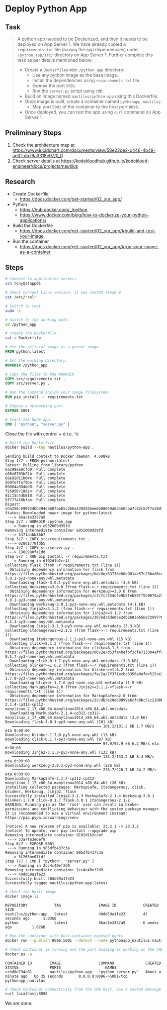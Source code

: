 # Deploy Python App

## Task

> A python app needed to be Dockerized, and then it needs to be deployed on App Server 1. We have already copied a `requirements.txt` file (having the app dependencies) under `/python_app/src/` directory on App Server 1. Further complete this task as per details mentioned below:
> * Create a `Dockerfile`under `/python_app` directory:
>   * Use any python image as the base image.
>   * Install the dependencies using `requirements.txt` file.
>   * Expose the port `5001`.
>   * Run the `server.py` script using `CMD`.
> * Build an image named `nautilus/python-app` using this Dockerfile.
> * Once image is built, create a container named `pythonapp_nautilus`:
>   * Map port `5001` of the container to the host port `8096`.
> * Once deployed, you can test the app using `curl` command on App Server 1.

## Preliminary Steps

1. Check the architecture map at https://www.lucidchart.com/documents/view/58e22de2-c446-4b49-ae0f-db79a3318e97/0_0
2. Check server details at https://kodekloudhub.github.io/kodekloud-engineer/docs/projects/nautilus

## Research

* Create Dockerfile
  * https://docs.docker.com/get-started/02_our_app/
* Python
  * https://hub.docker.com/_/python
  * https://www.docker.com/blog/how-to-dockerize-your-python-applications/
* Build the Dockerfile
  * https://docs.docker.com/get-started/02_our_app/#build-and-test-your-image
* Run the container
  * https://docs.docker.com/get-started/02_our_app/#run-your-image-as-a-container


## Steps

```bash
# Connect to application servers
ssh tony@stapp01

# Check current Linux version, it was CentOS Steam 8
cat /etc/*rel*

# Switch to root
sudo -i

# Switch to the working path.
cd /python_app

# Create the Dockerfile.
cat > Dockerfile
```

```dockerfile
# Use the official image as a parent image.
FROM python:latest

# Set the working directory.
WORKDIR /python_app

# Copy the files to the WORKDIR
COPY src/requirements.txt .
COPY src/server.py .

# Run the command inside your image filesystem.
RUN pip install -r requirements.txt

# Expose a networking port.
EXPOSE 5001

# Start the Node app.
CMD [ "python", "server.py" ]
```

Close the file with control + d i.e. `^D`

```bash
# Build the Dockerfile
docker build --tag nautilus/python-app .
```

```
Sending build context to Docker daemon  4.608kB
Step 1/7 : FROM python:latest
latest: Pulling from library/python
6a299ae9cfd9: Pull complete
e08e8703b2fb: Pull complete
68e92d11b04e: Pull complete
5b9fe7fef9be: Pull complete
09864a904dd0: Pull complete
f26050718d24: Pull complete
81c15c4db818: Pull complete
5f77fa18bfae: Pull complete
Digest: sha256:690924bb394da687beb5c2b6a439d556ee6b88659a0a4e0cba7c82c5df7a28d7
Status: Downloaded newer image for python:latest
 ---> 86ac1e3337a9
Step 2/7 : WORKDIR /python_app
 ---> Running in e952009d39fd
Removing intermediate container e952009d39fd
 ---> 1471a4bb86b7
Step 3/7 : COPY src/requirements.txt .
 ---> 028d1778fdb5
Step 4/7 : COPY src/server.py .
 ---> 1982980fa1dd
Step 5/7 : RUN pip install -r requirements.txt
 ---> Running in d102d1b2cc4f
Collecting flask (from -r requirements.txt (line 1))
  Obtaining dependency information for flask from https://files.pythonhosted.org/packages/bd/0e/63738e88e981ae57c23bad6c499898314a1110a4141f77d7bd929b552fb4/flask-3.0.1-py3-none-any.whl.metadata
  Downloading flask-3.0.1-py3-none-any.whl.metadata (3.6 kB)
Collecting Werkzeug>=3.0.0 (from flask->-r requirements.txt (line 1))
  Obtaining dependency information for Werkzeug>=3.0.0 from https://files.pythonhosted.org/packages/c3/fc/254c3e9b5feb89ff5b9076a23218dafbc99c96ac5941e900b71206e6313b/werkzeug-3.0.1-py3-none-any.whl.metadata
  Downloading werkzeug-3.0.1-py3-none-any.whl.metadata (4.1 kB)
Collecting Jinja2>=3.1.2 (from flask->-r requirements.txt (line 1))
  Obtaining dependency information for Jinja2>=3.1.2 from https://files.pythonhosted.org/packages/30/6d/6de6be2d02603ab56e72997708809e8a5b0fbfee080735109b40a3564843/Jinja2-3.1.3-py3-none-any.whl.metadata
  Downloading Jinja2-3.1.3-py3-none-any.whl.metadata (3.3 kB)
Collecting itsdangerous>=2.1.2 (from flask->-r requirements.txt (line 1))
  Downloading itsdangerous-2.1.2-py3-none-any.whl (15 kB)
Collecting click>=8.1.3 (from flask->-r requirements.txt (line 1))
  Obtaining dependency information for click>=8.1.3 from https://files.pythonhosted.org/packages/00/2e/d53fa4befbf2cfa713304affc7ca780ce4fc1fd8710527771b58311a3229/click-8.1.7-py3-none-any.whl.metadata
  Downloading click-8.1.7-py3-none-any.whl.metadata (3.0 kB)
Collecting blinker>=1.6.2 (from flask->-r requirements.txt (line 1))
  Obtaining dependency information for blinker>=1.6.2 from https://files.pythonhosted.org/packages/fa/2a/7f3714cbc6356a0efec525ce7a0613d581072ed6eb53eb7b9754f33db807/blinker-1.7.0-py3-none-any.whl.metadata
  Downloading blinker-1.7.0-py3-none-any.whl.metadata (1.9 kB)
Collecting MarkupSafe>=2.0 (from Jinja2>=3.1.2->flask->-r requirements.txt (line 1))
  Obtaining dependency information for MarkupSafe>=2.0 from https://files.pythonhosted.org/packages/2c/db/e20eb0899e6cfc0bc51c21d0b62fb138f5e014443c340cacbd250768b968/MarkupSafe-2.1.4-cp312-cp312-manylinux_2_17_x86_64.manylinux2014_x86_64.whl.metadata
  Downloading MarkupSafe-2.1.4-cp312-cp312-manylinux_2_17_x86_64.manylinux2014_x86_64.whl.metadata (3.0 kB)
Downloading flask-3.0.1-py3-none-any.whl (101 kB)
   ━━━━━━━━━━━━━━━━━━━━━━━━━━━━━━━━━━━━━━━━ 101.2/101.2 kB 1.7 MB/s eta 0:00:00
Downloading blinker-1.7.0-py3-none-any.whl (13 kB)
Downloading click-8.1.7-py3-none-any.whl (97 kB)
   ━━━━━━━━━━━━━━━━━━━━━━━━━━━━━━━━━━━━━━━━ 97.9/97.9 kB 6.2 MB/s eta 0:00:00
Downloading Jinja2-3.1.3-py3-none-any.whl (133 kB)
   ━━━━━━━━━━━━━━━━━━━━━━━━━━━━━━━━━━━━━━━━ 133.2/133.2 kB 8.4 MB/s eta 0:00:00
Downloading werkzeug-3.0.1-py3-none-any.whl (226 kB)
   ━━━━━━━━━━━━━━━━━━━━━━━━━━━━━━━━━━━━━━━━ 226.7/226.7 kB 24.2 MB/s eta 0:00:00
Downloading MarkupSafe-2.1.4-cp312-cp312-manylinux_2_17_x86_64.manylinux2014_x86_64.whl (28 kB)
Installing collected packages: MarkupSafe, itsdangerous, click, blinker, Werkzeug, Jinja2, flask
Successfully installed Jinja2-3.1.3 MarkupSafe-2.1.4 Werkzeug-3.0.1 blinker-1.7.0 click-8.1.7 flask-3.0.1 itsdangerous-2.1.2
WARNING: Running pip as the 'root' user can result in broken permissions and conflicting behaviour with the system package manager. It is recommended to use a virtual environment instead: https://pip.pypa.io/warnings/venv

[notice] A new release of pip is available: 23.2.1 -> 23.3.2
[notice] To update, run: pip install --upgrade pip
Removing intermediate container d102d1b2cc4f
 ---> 53a7fa3e6ef9
Step 6/7 : EXPOSE 5001
 ---> Running in 905dfb437c3a
Removing intermediate container 905dfb437c3a
 ---> 5f263be07fdf
Step 7/7 : CMD [ "python", "server.py" ]
 ---> Running in 2cc4c40ef2d9
Removing intermediate container 2cc4c40ef2d9
 ---> 40dd59a1fe23
Successfully built 40dd59a1fe23
Successfully tagged nautilus/python-app:latest
```

```bash
# Check the built image
docker image ls
```

```
REPOSITORY            TAG                 IMAGE ID            CREATED             SIZE
nautilus/python-app   latest              40dd59a1fe23        47 seconds ago      1.03GB
python                latest              86ac1e3337a9        6 weeks ago         1.02GB
```


```bash
# Run the container with host:container exposed ports.
docker run --publish 8096:5001 --detach --name pythonapp_nautilus nautilus/python-app

# Check container is running and the port binding is working on the CRE host. Was OK.
docker ps -a
```

```
CONTAINER ID        IMAGE                 COMMAND              CREATED              STATUS              PORTS                    NAMES
ccbd8e794c01        nautilus/python-app   "python server.py"   About a minute ago   Up 35 seconds       0.0.0.0:8096->5001/tcp   pythonapp_nautilus
```

```bash
# Check container connectivity from the CRE host. Saw a custom message returned.
curl localhost:8096
```

We are done.
